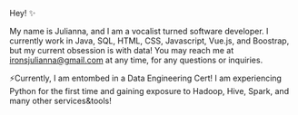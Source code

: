  Hey! ✨

 My name is Julianna, and I am a vocalist turned software developer.
 I currently work in Java, SQL, HTML, CSS, Javascript, Vue.js, and Boostrap,
 but my current obsession is with data!
 You may reach me at ironsjulianna@gmail.com at any time, for any questions or inquiries.
  
 ⚡Currently, I am entombed in a Data Engineering Cert! 
 I am experiencing Python for the first time and gaining exposure to Hadoop, Hive, Spark,
 and many other services&tools!
<!--
**JuliannaCynthia/JuliannaCynthia** is a ✨ _special_ ✨ repository because its `README.md` (this file) appears on your GitHub profile.

Here are some ideas to get you started:

- 🔭 I’m currently working on ...
- 🌱 I’m currently learning ...
- 👯 I’m looking to collaborate on ...
- 🤔 I’m looking for help with ...
- 💬 Ask me about ...
- 📫 How to reach me: ...
- 😄 Pronouns: ...
- ⚡ Fun fact: ...
-->

